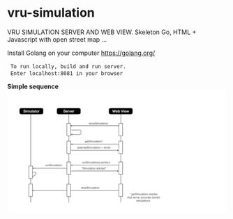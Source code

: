 # vru-simulation

VRU SIMULATION SERVER AND WEB VIEW. 
Skeleton Go, HTML + Javascript with open street map ...

Install Golang on your computer https://golang.org/ 
  
```  
 To run locally, build and run server.
 Enter localhost:8081 in your browser
```


**Simple sequence**
![GitHub Logo](sequencesim.png)

